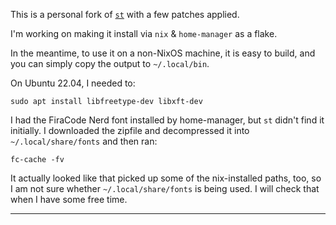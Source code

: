 This is a personal fork of [`st`] with a few patches applied.

I'm working on making it install via `nix` & `home-manager` as a flake.

In the meantime, to use it on a non-NixOS machine, it is easy to build, and
you can simply copy the output to `~/.local/bin`.

On Ubuntu 22.04, I needed to:

```
sudo apt install libfreetype-dev libxft-dev
```
I had the FiraCode Nerd font installed by home-manager, but `st` didn't find
it initially. I downloaded the zipfile and decompressed it into
`~/.local/share/fonts` and then ran:
```
fc-cache -fv
```
It actually looked like that picked up some of the nix-installed paths, too,
so I am not sure whether `~/.local/share/fonts` is being used. I will check
that when I have some free time.

_____________

[`st`]: https://st.suckless.org/
